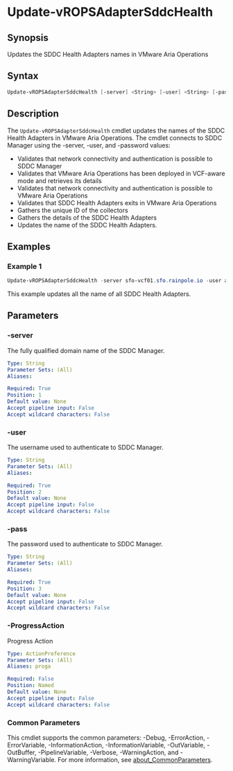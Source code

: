 # Update-vROPSAdapterSddcHealth

## Synopsis

Updates the SDDC Health Adapters names in VMware Aria Operations

## Syntax

```powershell
Update-vROPSAdapterSddcHealth [-server] <String> [-user] <String> [-pass] <String> [-ProgressAction <ActionPreference>] [<CommonParameters>]
```

## Description

The `Update-vROPSAdapterSddcHealth` cmdlet updates the names of the SDDC Health Adapters in VMware Aria
Operations.
The cmdlet connects to SDDC Manager using the -server, -user, and -password values:

- Validates that network connectivity and authentication is possible to SDDC Manager
- Validates that VMware Aria Operations has been deployed in VCF-aware mode and retrieves its details
- Validates that network connectivity and authentication is possible to VMware Aria Operations
- Validates that SDDC Health Adapters exits in VMware Aria Operations
- Gathers the unique ID of the collectors
- Gathers the details of the SDDC Health Adapters
- Updates the name of the SDDC Health Adapters.

## Examples

### Example 1

```powershell
Update-vROPSAdapterSddcHealth -server sfo-vcf01.sfo.rainpole.io -user administrator@vsphere.local -pass VMw@re1!
```

This example updates all the name of all SDDC Health Adapters.

## Parameters

### -server

The fully qualified domain name of the SDDC Manager.

```yaml
Type: String
Parameter Sets: (All)
Aliases:

Required: True
Position: 1
Default value: None
Accept pipeline input: False
Accept wildcard characters: False
```

### -user

The username used to authenticate to SDDC Manager.

```yaml
Type: String
Parameter Sets: (All)
Aliases:

Required: True
Position: 2
Default value: None
Accept pipeline input: False
Accept wildcard characters: False
```

### -pass

The password used to authenticate to SDDC Manager.

```yaml
Type: String
Parameter Sets: (All)
Aliases:

Required: True
Position: 3
Default value: None
Accept pipeline input: False
Accept wildcard characters: False
```

### -ProgressAction

Progress Action

```yaml
Type: ActionPreference
Parameter Sets: (All)
Aliases: proga

Required: False
Position: Named
Default value: None
Accept pipeline input: False
Accept wildcard characters: False
```

### Common Parameters

This cmdlet supports the common parameters: -Debug, -ErrorAction, -ErrorVariable, -InformationAction, -InformationVariable, -OutVariable, -OutBuffer, -PipelineVariable, -Verbose, -WarningAction, and -WarningVariable. For more information, see [about_CommonParameters](http://go.microsoft.com/fwlink/?LinkID=113216).
